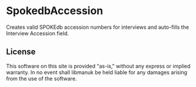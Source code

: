 # SpokedbAccession
Creates valid SPOKEdb accession numbers for interviews and auto-fills the Interview Accession field.

## License
This software on this site is provided "as-is," without any express or implied warranty. In no event shall libmanuk be held liable for any damages arising from the use of the software.
